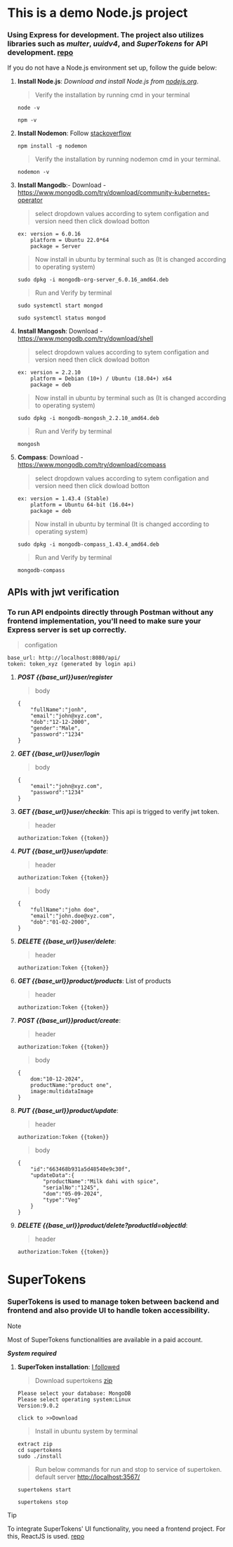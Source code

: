 # This is a demo Node.js project # 
### Using Express for development. The project also utilizes libraries such as *multer*, *uuidv4*, and *SuperTokens* for API development. [repo](https://github.com/dharm-singh-pro/ecommerce-admin)

If you do not have a Node.js environment set up, follow the guide below:

1) **Install Node.js**:
  *Download and install Node.js from [nodejs.org](https://nodejs.org/en)*.
     >Verify the installation by running cmd in your terminal
     ```
     node -v
     ```
     ```
     npm -v
     ```

3) **Install Nodemon**: 
   Follow [stackoverflow](https://stackoverflow.com/questions/17975999/i-can%C2%B4t-install-nodemon-globally-nodemon-not-recognized)
      
      ```
      npm install -g nodemon
      ``` 

      >Verify the installation by running nodemon cmd in your terminal.
      ```
      nodemon -v
      ```

5) **Install Mangodb**:- 
   Download - https://www.mongodb.com/try/download/community-kubernetes-operator
  
   > select dropdown values according to sytem configation and version need then click dowload botton
    ```
    ex: version = 6.0.16
        platform = Ubuntu 22.0*64
        package = Server
    ```

    > Now install in ubuntu by terminal such as (It is changed according to operating system)

     ```
     sudo dpkg -i mongodb-org-server_6.0.16_amd64.deb
     ```
    > Run and Verify by terminal
     ```
     sudo systemctl start mongod
     ```
     ```
     sudo systemctl status mongod
     ```


7) **Install Mangosh**: 
   Download - https://www.mongodb.com/try/download/shell

   > select dropdown values according to sytem configation and version need then click dowload botton
    ```
    ex: version = 2.2.10
        platform = Debian (10+) / Ubuntu (18.04+) x64
        package = deb
    ```

    > Now install in ubuntu by terminal such as (It is changed according to operating system)

     ```
     sudo dpkg -i mongodb-mongosh_2.2.10_amd64.deb
     ```

     > Run and Verify by terminal
     ```
     mongosh
     ```

 9) **Compass**: 
    Download - https://www.mongodb.com/try/download/compass
    
    > select dropdown values according to sytem configation and version need then click dowload botton
    ```
    ex: version = 1.43.4 (Stable)
        platform = Ubuntu 64-bit (16.04+)
        package = deb
    ```
    > Now install in ubuntu by terminal (It is changed according to operating system)

     ```
     sudo dpkg -i mongodb-compass_1.43.4_amd64.deb
     ```

     > Run and Verify by terminal
     ```
     mongodb-compass
     ```

## APIs with jwt verification ##

### To run API endpoints directly through Postman without any frontend implementation, you'll need to make sure your Express server is set up correctly. ###


 >configation
```
base_url: http://localhost:8080/api/
token: token_xyz (generated by login api)
```

 1) ***POST {{base_url}}user/register***
    >body
    ```
    {
        "fullName":"jonh",
        "email":"john@xyz.com",
        "dob":"12-12-2000",
        "gender":"Male",
        "password":"1234"
    }
    ```

 
 2) ***GET {{base_url}}user/login***
    >body
    ``` 
    {
        "email":"john@xyz.com",
        "password":"1234"
    }
    ```

 
 3) ***GET {{base_url}}user/checkin***:
    This api is trigged to verify jwt token.
    
    >header
    ```
    authorization:Token {{token}}
    ```

 
 4) ***PUT {{base_url}}user/update***:
     
    >header
    
    ```
    authorization:Token {{token}}
    ```

    >body
    ```
    {
        "fullName":"john doe",
        "email":"john.doe@xyz.com",
        "dob":"01-02-2000",
    }
    ```

 
 5) ***DELETE {{base_url}}user/delete***:
     
    >header
    
    ```
    authorization:Token {{token}}
    ```

 
 6) ***GET {{base_url}}product/products***:
    List of products
     
    >header
    
    ```
    authorization:Token {{token}}
    ```


 7) ***POST {{base_url}}product/create***:
     
    >header
    
    ```
    authorization:Token {{token}}
    ```

    >body
    ```
    {
        dom:"10-12-2024",
        productName:"product one",
        image:multidataImage
    }
    ```

 
 8) ***PUT {{base_url}}product/update***:
     
    >header
    
    ```
    authorization:Token {{token}}
    ```

    >body
    ```
    {
        "id":"663468b931a5d48540e9c30f",
        "updateData":{
            "productName":"Milk dahi with spice",
            "serialNo":"1245",
            "dom":"05-09-2024",
            "type":"Veg"
        }
    }
    ```


  9) ***DELETE {{base_url}}product/delete?productId=objectId***:
     
     >header
     
     ```
     authorization:Token {{token}}
     ```


# SuperTokens #
### SuperTokens is used to manage token between backend and frontend and also provide UI to handle token accessibility. ###

> [!NOTE]
> Most of SuperTokens functionalities are available in a paid account.

***System required***

  1) **SuperToken installation**: [I followed](https://supertokens.com/docs/thirdpartyemailpassword/pre-built-ui/setup/core/without-docker)
     >Download supertokens [zip](https://supertokens.com/use-oss)

     ``` 
     Please select your database: MongoDB
     Please select operating system:Linux
     Version:9.0.2
 
     click to >>Download
     ```

     >Install in ubuntu system by terminal

     ``` 
     extract zip
     cd supertokens
     sudo ./install
     ```
    
     >Run below commands for run and stop to service of supertoken.
     >default server [http://localhost:3567/](http://localhost:3567/)
     
     ```
     supertokens start
     ```
     ```     
     supertokens stop
     ```
   > [!TIP]
   > To integrate SuperTokens' UI functionality, you need a frontend project. For this, ReactJS is used. [repo](https://github.com/dharm-singh-pro/ecommerce-reactjs)  
